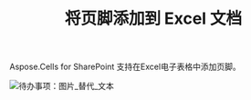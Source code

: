 ﻿---
title: 将页脚添加到 Excel 文档
type: docs
weight: 80
url: /zh/sharepoint/add-footer-to-excel-document/
---
Aspose.Cells for SharePoint 支持在Excel电子表格中添加页脚。

![待办事项：图片_替代_文本](add-footer-to-excel-document_1.png)
